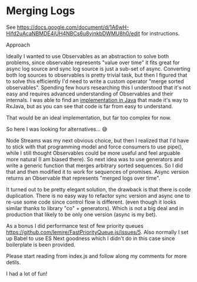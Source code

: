 Merging Logs
============

See https://docs.google.com/document/d/1A6wH-Hifd2uAcaNBMDE4iUH4NBCs6u8vjnkbDWMU8h0/edit for instructions.

Approach

Ideally I wanted to use Observables as an abstraction to solve both problems, since observable represents "value over time" it fits great for async log source and sync log source is just a sub-set of async. Converting both log sources to observables is pretty trivial task, but then I figured that to solve this efficiently I'd need to write a custom operator "merge sorted observables". Spending few hours researching this I understood that it's not easy and requires advanced understanding of Observables and their internals. I was able to find an [implementation in Java](https://gist.github.com/akarnokd/c86a89738199bbb37348) that made it's way to RxJava, but as you can see that code is far from easy to understand.

That would be an ideal implementation, but far too complex for now.

So here I was looking for alternatives... 😅

Node Streams was my next obvious choice, but then I realized that I'd have to stick with that programming model and force consumers to use pipe(), while I still thought Observables could be more useful and feel arguable more natural (I am biased there). So next idea was to use generators and write a generic function that merges arbitrary sorted sequences. So I did that and then modified it to work for sequences of promises. Async version returns an Observable that represents "merged logs over time".

It turned out to be pretty elegant solution, the drawback is that there is code duplication. There is no easy way to refactor sync version and async one to re-use some code since control flow is different. (even though it looks similar thanks to library "co" + generators). Which is not a big deal and in production that likely to be only one version (async is my bet).

As a bonus I did performance test of few priority queues https://github.com/lemire/FastPriorityQueue.js/issues/5. Also normally I set up Babel to use ES Next goodness which I didn't do in this case since boilerplate is been provided.

Please start reading from index.js and follow along my comments for more detils.

I had a lot of fun!
